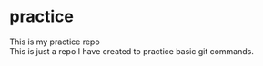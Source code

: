 # practice
This is my practice repo
<br>
This is just a repo I have created to practice basic git commands.
